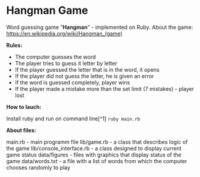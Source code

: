 # Hangman Game

Word guessing game "**Hangman**" - implemented on Ruby. 
About the game: https://en.wikipedia.org/wiki/Hangman_(game)

**Rules:** 
- The computer guesses the word
- The player tries to guess it letter by letter
- If the player guessed the letter that is in the word, it opens
- If the player did not guess the letter, he is given an error
- If the word is guessed completely, player wins
- If the player made a mistake more than the set limit (7 mistakes) - player lost

**How to lauch:**

Install ruby and run on command line[^1]
`ruby main.rb`

**About files:** 

main.rb - main programm file
lib/game.rb - a class that describes logic of the game
lib/console_interface.rb - a class designed to display current game status
data/figures - files with graphics that display status of the game
data/words.txt - a file with a list of words from which the computer chooses randomly to play
